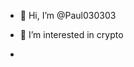 - 👋 Hi, I’m @Paul030303
- 👀 I’m interested in crypto

- 
<!---
Paul030303/Paul030303 is a ✨ special ✨ repository because its `README.md` (this file) appears on your GitHub profile.
You can click the Preview link to take a look at your changes.
--->
